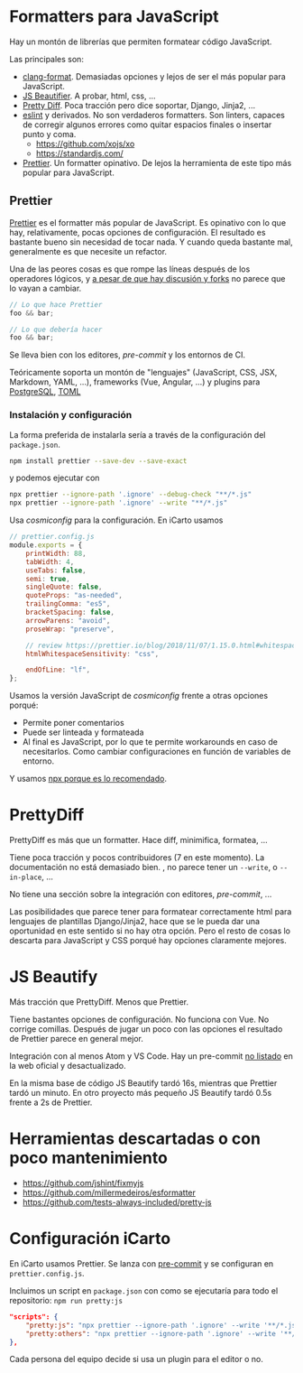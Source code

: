 # Formatters para JavaScript

Hay un montón de librerías que permiten formatear código JavaScript.

Las principales son:

-   [clang-format](https://clang.llvm.org/docs/ClangFormat.html). Demasiadas opciones y lejos de ser el más popular para JavaScript.
-   [JS Beautifier](https://github.com/beautify-web/js-beautify). A probar, html, css, ...
-   [Pretty Diff](https://github.com/prettydiff/prettydiff). Poca tracción pero dice soportar, Django, Jinja2, ...
-   [eslint](https://eslint.org/) y derivados. No son verdaderos formatters. Son linters, capaces de corregir algunos errores como quitar espacios finales o insertar punto y coma.
    -   <https://github.com/xojs/xo>
    -   <https://standardjs.com/>
-   [Prettier](https://github.com/prettier/prettier). Un formatter opinativo. De lejos la herramienta de este tipo más popular para JavaScript.

## Prettier

[Prettier](https://github.com/prettier/prettier) es el formatter más popular de JavaScript. Es opinativo con lo que hay, relativamente, pocas opciones de configuración. El resultado es bastante bueno sin necesidad de tocar nada. Y cuando queda bastante mal, generalmente es que necesite un refactor.

Una de las peores cosas es que rompe las líneas después de los operadores lógicos, y [a pesar de que hay discusión y forks](https://github.com/prettier/prettier/issues/3806) no parece que lo vayan a cambiar.

```javascript
// Lo que hace Prettier
foo && bar;

// Lo que debería hacer
foo && bar;
```

Se lleva bien con los editores, _pre-commit_ y los entornos de CI.

Teóricamente soporta un montón de "lenguajes" (JavaScript, CSS, JSX, Markdown, YAML, ...), frameworks (Vue, Angular, ...) y plugins para [PostgreSQL](https://github.com/benjie/prettier-plugin-pg), [TOML](https://github.com/bd82/toml-tools/tree/master/packages/prettier-plugin-toml)

### Instalación y configuración

La forma preferida de instalarla sería a través de la configuración del `package.json`.

```bash
npm install prettier --save-dev --save-exact
```

y podemos ejecutar con

```bash
npx prettier --ignore-path '.ignore' --debug-check "**/*.js"
npx prettier --ignore-path '.ignore' --write "**/*.js"
```

Usa _cosmiconfig_ para la configuración. En iCarto usamos

```javascript
// prettier.config.js
module.exports = {
    printWidth: 88,
    tabWidth: 4,
    useTabs: false,
    semi: true,
    singleQuote: false,
    quoteProps: "as-needed",
    trailingComma: "es5",
    bracketSpacing: false,
    arrowParens: "avoid",
    proseWrap: "preserve",

    // review https://prettier.io/blog/2018/11/07/1.15.0.html#whitespace-sensitive-formatting
    htmlWhitespaceSensitivity: "css",

    endOfLine: "lf",
};
```

Usamos la versión JavaScript de _cosmiconfig_ frente a otras opciones porqué:

-   Permite poner comentarios
-   Puede ser linteada y formateada
-   Al final es JavaScript, por lo que te permite workarounds en caso de necesitarlos. Como cambiar configuraciones en función de variables de entorno.

Y usamos [npx porque es lo recomendado](https://medium.com/@maybekatz/introducing-npx-an-npm-package-runner-55f7d4bd282b).

# PrettyDiff

PrettyDiff es más que un formatter. Hace diff, minimifica, formatea, ...

Tiene poca tracción y pocos contribuidores (7 en este momento). La documentación no está demasiado bien. , no parece tener un `--write`, o `--in-place`, ...

No tiene una sección sobre la integración con editores, _pre-commit_, ...

Las posibilidades que parece tener para formatear correctamente html para lenguajes de plantillas Django/Jinja2, hace que se le pueda dar una oportunidad en este sentido si no hay otra opción. Pero el resto de cosas lo descarta para JavaScript y CSS porqué hay opciones claramente mejores.

# JS Beautify

Más tracción que PrettyDiff. Menos que Prettier.

Tiene bastantes opciones de configuración. No funciona con Vue. No corrige comillas. Después de jugar un poco con las opciones el resultado de Prettier parece en general mejor.

Integración con al menos Atom y VS Code. Hay un pre-commit [no listado](https://github.com/scottybarr/pre-commit-js-beautify) en la web oficial y desactualizado.

En la misma base de código JS Beautify tardó 16s, mientras que Prettier tardó un minuto. En otro proyecto más pequeño JS Beautify tardó 0.5s frente a 2s de Prettier.

# Herramientas descartadas o con poco mantenimiento

-   <https://github.com/jshint/fixmyjs>
-   <https://github.com/millermedeiros/esformatter>
-   <https://github.com/tests-always-included/pretty-js>

# Configuración iCarto

En iCarto usamos Prettier. Se lanza con [pre-commit](https://pre-commit.com/) y se configuran en `prettier.config.js`.

Incluimos un script en `package.json` con como se ejecutaría para todo el repositorio: `npm run pretty:js`

```json
"scripts": {
    "pretty:js": "npx prettier --ignore-path '.ignore' --write '**/*.js'",
    "pretty:others": "npx prettier --ignore-path '.ignore' --write '**/*.{md,yml,yaml,json}'"
},
```

Cada persona del equipo decide si usa un plugin para el editor o no.
